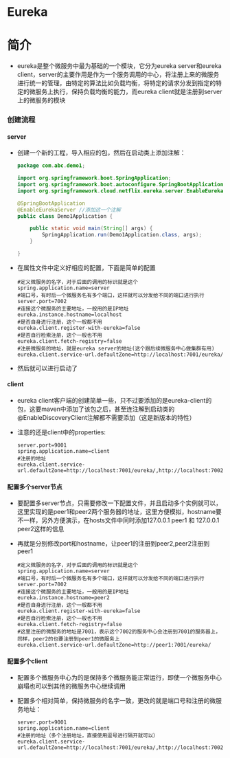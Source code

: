 # Eureka

# 简介

- eureka是整个微服务中最为基础的一个模块，它分为eureka server和eureka client，server的主要作用是作为一个服务调用的中心，将注册上来的微服务进行统一的管理，由特定的算法比如负载均衡，将特定的请求分发到指定的特定的微服务上执行，保持负载均衡的能力，而eureka client就是注册到server上的微服务的模块

### 创建流程

#### server

- 创建一个新的工程，导入相应的包，然后在启动类上添加注解：

  ```java
  package com.abc.demo1;
  
  import org.springframework.boot.SpringApplication;
  import org.springframework.boot.autoconfigure.SpringBootApplication;
  import org.springframework.cloud.netflix.eureka.server.EnableEurekaServer;
  
  @SpringBootApplication
  @EnableEurekaServer //添加这一个注解
  public class Demo1Application {
  
      public static void main(String[] args) {
          SpringApplication.run(Demo1Application.class, args);
      }
  
  }
  ```

- 在属性文件中定义好相应的配置，下面是简单的配置

  ```properties
  #定义微服务的名字，对于后面的调用的标识就是这个
  spring.application.name=server
  #端口号，有时后一个微服务名有多个端口，这样就可以分发给不同的端口进行执行
  server.port=7002
  #连接这个微服务的主要地址，一般用的是IP地址
  eureka.instance.hostname=localhost
  #是否自身进行注册，这个一般都不用
  eureka.client.register-with-eureka=false
  #是否自行检索注册，这个一般也不用
  eureka.client.fetch-registry=false
  #注册微服务的地址，就是eureka server的地址(这个跟后续微服务中心做集群有用)
  eureka.client.service-url.defaultZone=http://localhost:7001/eureka/
  ```

- 然后就可以进行启动了

#### client

- eureka client客户端的创建简单一些，只不过要添加的是eureka-client的包，这要maven中添加了该包之后，甚至连注解到启动类的@EnableDiscoveryClient注解都不需要添加（这是新版本的特性）

- 注意的还是client中的properties:

  ```properties
  server.port=9001
  spring.application.name=client
  #注册的地址
  eureka.client.service-url.defaultZone=http://localhost:7001/eureka/,http://localhost:7002/eureka/
  ```

  

#### 配置多个server节点

- 要配置多server节点，只需要修改一下配置文件，并且启动多个实例就可以，这里实现的是peer1和peer2两个服务器的地址，这里方便模拟，hostname要不一样，另外方便演示，在hosts文件中同时添加127.0.0.1 peer1 和 127.0.0.1 peer2这样的信息

- 再就是分别修改port和hostname，让peer1的注册到peer2,peer2注册到peer1

  ```properties
  #定义微服务的名字，对于后面的调用的标识就是这个
  spring.application.name=server
  #端口号，有时后一个微服务名有多个端口，这样就可以分发给不同的端口进行执行
  server.port=7002
  #连接这个微服务的主要地址，一般用的是IP地址
  eureka.instance.hostname=peer2
  #是否自身进行注册，这个一般都不用
  eureka.client.register-with-eureka=false
  #是否自行检索注册，这个一般也不用
  eureka.client.fetch-registry=false
  #这里注册的微服务的地址是7001，表示这个7002的服务中心会注册到7001的服务器上，同样，peer2的也要注册到peer1的微服务上
  eureka.client.service-url.defaultZone=http://peer1:7001/eureka/
  ```

#### 配置多个client

- 配置多个微服务中心为的是保持多个微服务能正常运行，即使一个微服务中心崩塌也可以到其他的微服务中心继续调用

- 配置多个相对简单，保持微服务的名字一致，更改的就是端口号和注册的微服务地址：

  ```properties
  server.port=9001
  spring.application.name=client
  #注册的地址（多个注册地址，直接使用逗号进行隔开就可以）
  eureka.client.service-url.defaultZone=http://localhost:7001/eureka/,http://localhost:7002/eureka/
  ```

  